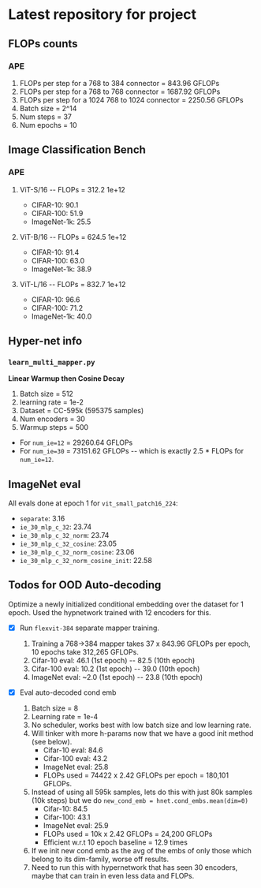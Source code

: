 # Latest repository for project

## FLOPs counts

### APE

1. FLOPs per step for a 768 to 384 connector = 843.96 GFLOPs
2. FLOPs per step for a 768 to 768 connector = 1687.92 GFLOPs
3. FLOPs per step for a 1024 768 to 1024 connector = 2250.56 GFLOPs
4. Batch size = 2^14
5. Num steps = 37
6. Num epochs = 10

## Image Classification Bench

### APE

1. ViT-S/16 -- FLOPs = 312.2 1e+12

    - CIFAR-10:     90.1  
    - CIFAR-100:    51.9
    - ImageNet-1k:  25.5

2. ViT-B/16 -- FLOPs = 624.5 1e+12

    - CIFAR-10:     91.4
    - CIFAR-100:    63.0
    - ImageNet-1k:  38.9

3. ViT-L/16 -- FLOPs = 832.7 1e+12

    - CIFAR-10:     96.6
    - CIFAR-100:    71.2
    - ImageNet-1k:  40.0

## Hyper-net info

### `learn_multi_mapper.py`

**Linear Warmup then Cosine Decay**

1. Batch size = 512
2. learning rate = 1e-2
3. Dataset = CC-595k (595375 samples)
4. Num encoders = 30
5. Warmup steps = 500

- For `num_ie=12` = 29260.64 GFLOPs
- For `num_ie=30` = 73151.62 GFLOPs -- which is exactly 2.5 * FLOPs for `num_ie=12`.

## ImageNet eval

All evals done at epoch 1 for `vit_small_patch16_224`:

- `separate`: 3.16
- `ie_30_mlp_c_32`: 23.74
- `ie_30_mlp_c_32_norm`: 23.74
- `ie_30_mlp_c_32_cosine`: 23.05
- `ie_30_mlp_c_32_norm_cosine`: 23.06
- `ie_30_mlp_c_32_norm_cosine_init`: 22.58

## Todos for OOD Auto-decoding
Optimize a newly initialized conditional embedding over the dataset for 1 epoch. Used the hypnetwork trained with 12 encoders for this.

- [x] Run `flexvit-384` separate mapper training.
    1. Training a 768->384 mapper takes 37 x 843.96 GFLOPs per epoch, 10 epochs take 312,265 GFLOPs.
    2. Cifar-10 eval: 46.1 (1st epoch) -- 82.5 (10th epoch)
    3. Cifar-100 eval: 10.2 (1st epoch) -- 39.0 (10th epoch)
    4. ImageNet eval: ~2.0 (1st epoch) -- 23.8 (10th epoch)

- [x] Eval auto-decoded cond emb
    1. Batch size = 8
    2. Learning rate = 1e-4
    3. No scheduler, works best with low batch size and low learning rate.
    4. Will tinker with more h-params now that we have a good init method (see below).
        - Cifar-10 eval: 84.6
        - Cifar-100 eval: 43.2
        - ImageNet eval: 25.8
        - FLOPs used = 74422 x 2.42 GFLOPs per epoch = 180,101 GFLOPs.
    5. Instead of using all 595k samples, lets do this with just 80k samples (10k steps) but we do `new_cond_emb = hnet.cond_embs.mean(dim=0)`
        - Cifar-10: 84.5
        - Cifar-100: 43.1
        - ImageNet eval: 25.9
        - FLOPs used = 10k x 2.42 GFLOPs = 24,200 GFLOPs
        - Efficient w.r.t 10 epoch baseline = 12.9 times
    6. If we init new cond emb as the avg of the embs of only those which belong to its dim-family, worse off results.
    7. Need to run this with hypernetwork that has seen 30 encoders, maybe that can train in even less data and FLOPs.